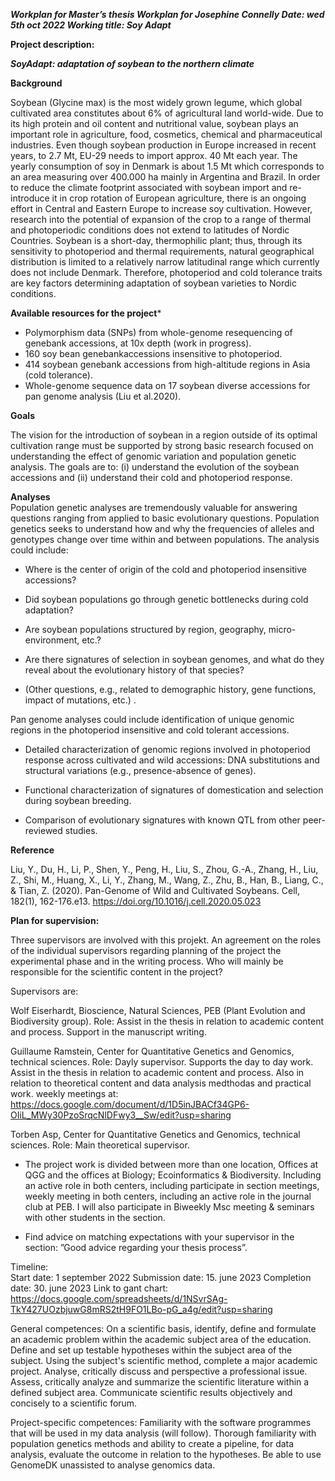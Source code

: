 ***Workplan for Master’s thesis
Workplan for Josephine Connelly
Date: wed 5th oct 2022
Working title: Soy Adapt***

**Project description:** 

***SoyAdapt: adaptation of soybean to the northern climate***

**Background**

Soybean (Glycine max) is the most widely grown legume, which global cultivated area constitutes about 6% of agricultural land world-wide. Due to its high protein and oil content and nutritional value, soybean plays an important role in agriculture, food, cosmetics, chemical and pharmaceutical industries. Even though soybean production in Europe increased in recent years, to 2.7 Mt, EU-29 needs to import approx. 40 Mt each year. The yearly consumption of soy in Denmark is about 1.5 Mt which corresponds to an area measuring over 400.000 ha mainly in Argentina and Brazil. In order to reduce the climate footprint associated with soybean import and re-introduce it in crop rotation of European agriculture, there is an ongoing effort in Central and Eastern Europe to increase soy cultivation. However, research into the potential of expansion of the crop to a range of thermal and photoperiodic conditions does not extend to latitudes of Nordic Countries. Soybean is a short-day, thermophilic plant; thus, through its sensitivity to photoperiod and thermal requirements, natural geographical distribution is limited to a relatively narrow latitudinal range which currently does not include Denmark. Therefore, photoperiod and cold tolerance traits are key factors determining adaptation of soybean varieties to Nordic conditions.  

**Available resources for the project***

- Polymorphism data (SNPs) from whole-genome resequencing of genebank accessions, at 10x depth (work in progress).
- 160 soy bean genebankaccessions insensitive to photoperiod.
- 414 soybean genebank accessions from high-altitude regions in Asia (cold tolerance).  
- Whole-genome sequence data on 17 soybean diverse accessions for pan genome analysis (Liu et al.2020).

**Goals**

The vision for the introduction of soybean in a region outside of its optimal cultivation range must be supported by strong basic research focused on understanding the effect of genomic variation and population genetic analysis. The goals are to: (i) understand the evolution of the soybean accessions and (ii) understand their cold and photoperiod response.

**Analyses**  
Population genetic analyses are tremendously valuable for answering questions ranging from applied to basic evolutionary questions. Population genetics seeks to understand how and why the frequencies of alleles and genotypes change over time within and between populations. The analysis could include:

- Where is the center of origin of the cold and photoperiod insensitive accessions?

- Did soybean populations go through genetic bottlenecks during cold adaptation?

- Are soybean populations structured by region, geography, micro-environment, etc.?

- Are there signatures of selection in soybean genomes, and what do they reveal about the evolutionary history of that species?

- (Other questions, e.g., related to demographic history, gene functions, impact of mutations, etc.) .

Pan genome analyses could include identification of unique genomic regions in the photoperiod insensitive and cold tolerant accessions.

- Detailed characterization of genomic regions involved in photoperiod response across cultivated and wild accessions: DNA substitutions and structural variations (e.g., presence-absence of genes).

- Functional characterization of signatures of domestication and selection during soybean breeding.

- Comparison of evolutionary signatures with known QTL from other peer-reviewed studies.

**Reference**

Liu, Y., Du, H., Li, P., Shen, Y., Peng, H., Liu, S., Zhou, G.-A., Zhang, H., Liu, Z., Shi, M., Huang, X., Li, Y., Zhang, M., Wang, Z., Zhu, B., Han, B., Liang, C., & Tian, Z. (2020). Pan-Genome of Wild and Cultivated Soybeans. Cell, 182(1), 162-176.e13. https://doi.org/10.1016/j.cell.2020.05.023

**Plan for supervision:** 

Three supervisors are involved with this projekt.
An agreement on the roles of the individual supervisors regarding planning of the project
the experimental phase and 
in the writing process. 
Who will mainly be responsible for the scientific content in the project?

Supervisors are: 

Wolf Eiserhardt, Bioscience, Natural Sciences, PEB (Plant Evolution and Biodiversity group).
Role: Assist in the thesis in relation to academic content and process. Support in the manuscript writing.

Guillaume Ramstein, Center for Quantitative Genetics and Genomics, technical sciences.
Role: Dayly supervisor. Supports the day to day work. Assist in the thesis in relation to academic content and process. Also in relation to theoretical content and data analysis medthodas and practical work.
weekly meetings at: https://docs.google.com/document/d/1D5inJBACf34GP6-OIiL_MWy30PzoSrqcNlDFwy3__Sw/edit?usp=sharing

Torben Asp, Center for Quantitative Genetics and Genomics, technical sciences. 
Role: Main theoretical supervisor.

- The project work is divided between more than one location, Offices at QGG and the offices at Biology; Ecoinformatics & Biodiversity. Including an active role in both centers, including participate in section meetings, weekly meeting in both centers, including an active role in the journal club at PEB. I will also participate in Biweekly Msc meeting & seminars with other students in the section. 

- Find advice on matching expectations with your supervisor in the section: ”Good advice regarding your thesis process”.
  
Timeline:  
Start date: 1 september 2022
Submission date: 15. june 2023
Completion date: 30. june 2023
Link to gant chart:
https://docs.google.com/spreadsheets/d/1NSvrSAg-TkY427UOzbjuwG8mRS2tH9FO1LBo-pG_a4g/edit?usp=sharing


General competences:
On a scientific basis, identify, define and formulate an academic problem within the academic subject area of the education. 
Define and set up testable hypotheses within the subject area of the subject.
Using the subject's scientific method, complete a major academic project.
Analyse, critically discuss and perspective a professional issue.
Assess, critically analyze and summarize the scientific literature within a defined subject area.
Communicate scientific results objectively and concisely to a scientific forum.

Project-specific competences:
Familiarity with the software programmes that will be used in my data analysis (will follow).
Thorough familiarity with population genetics methods and ability to create a pipeline, for data analysis, evaluate the outcome in relation to the hypotheses. 
Be able to use GenomeDK unassisted to analyse genomics data.
 
